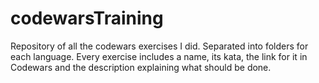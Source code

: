 # codewarsTraining
Repository of all the codewars exercises I did.
Separated into folders for each language. Every exercise includes a name, its kata, the link for it in Codewars and the description explaining what should be done.
